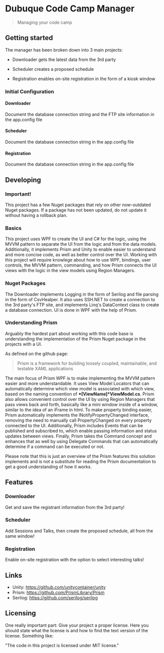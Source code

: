 # Dubuque Code Camp Manager
> Managing your code camp

## Getting started

The manager has been broken down into 3 main projects:

- Downloader gets the latest data from the 3rd party

- Scheduler creates a proposed schedule

- Registration enables on-site registration in the form of a kiosk window

### Initial Configuration

#### Downloader

Document the database connection string and the FTP site information in the app.config file

#### Scheduler

Document the database connection string in the app.config file

#### Registration

Document the database connection string in the app.config file

## Developing

### Important!

This project has a few Nuget packages that rely on other now-outdated Nuget packages.
If a package has not been updated, do not update it without having a rollback plan.

### Basics

This project uses WPF to create the UI and C# for the logic, using the MVVM pattern to separate
the UI from the logic and from the data models.  Additionally, it implements Prism and Unity to
enable easier to understand and more concise code, as well as better control over the UI.
Working with this project will require knowlege about how to use WPF, bindings, user controls,
the MVVM pattern, commanding, and how Prism connects the UI views with the logic in
the view models using Region Managers.

### Nuget Packages

The Downloader implements Logging in the form of Serilog and file parsing in the form of CsvHealper.
It also uses SSH.NET to create a connection to the 3rd party's FTP site, and implements Linq's DataContext 
class to create a database connection.
UI is done in WPF with the help of Prism.


### Understanding Prism

Arguably the hardest part about working with this code base is understanding the implementation of
the Prism Nuget package in the projects with a UI.

As defined on the github page:
> Prism is a framework for building loosely coupled, maintainable, and testable XAML applications

The main focus of Prism WPF is to make implementing the MVVM pattern easier and more understandable.
It uses View Model Locators that can automatically determine which view model is associated with which view,
based on the naming convention of __*[ViewName]*ViewModel.cs__.  Prism also allows convenient control
over the UI by using Region Managers that pass views back and forth, basically like a mini window inside
of a window, similar to the idea of an iFrame in html.  To make property binding easier, Prism automatically
implements the INotifyPropertyChanged interface, removing the need to manually call PropertyChanged on
every property connected to the UI.  Additionally, Prism includes Events that can be
published and subscribed to, which enable passing information and status updates between views.  Finally,
Prism takes the Command concept and enhances that as well by using Delegate Commands that can automatically
determine if a command can be executed or not.

Please note that this is just an overview of the Prism features this solution implements and is not
a substitute for reading the Prism documentation to get a good understanding of how it works.

## Features

### Downloader

Get and save the registrant information from the 3rd party!

### Scheduler

Add Sessions and Talks, then create the proposed schedule, all from the same window!

### Registration

Enable on-site registration with the option to select interesting talks!

## Links



- Unity: https://github.com/unitycontainer/unity
- Prism: https://github.com/PrismLibrary/Prism
- Serilog: https://github.com/serilog/serilog


## Licensing

One really important part: Give your project a proper license. Here you should
state what the license is and how to find the text version of the license.
Something like:

"The code in this project is licensed under MIT license."

